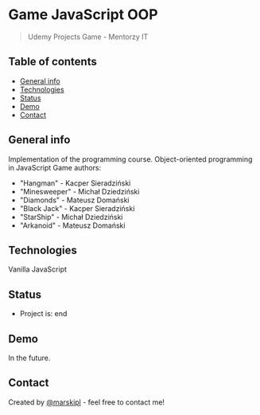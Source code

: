 # Game JavaScript OOP

> Udemy Projects Game - Mentorzy IT

## Table of contents

-   [General info](#general-info)
-   [Technologies](#technologies)
-   [Status](#status)
-   [Demo](#demo)
-   [Contact](#contact)

## General info

Implementation of the programming course. Object-oriented programming in JavaScript
Game authors:

-   "Hangman" - Kacper Sieradziński
-   "Minesweeper" - Michał Dziedziński
-   "Diamonds" - Mateusz Domański
-   "Black Jack" - Kacper Sieradziński
-   "StarShip" - Michał Dziedziński
-   "Arkanoid" - Mateusz Domański

## Technologies

Vanilla JavaScript

## Status

-   Project is: end

## Demo

In the future.

## Contact

Created by [@marskipl](https://marski.pl/) - feel free to contact me!
